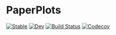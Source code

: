 # PaperPlots

[![Stable](https://img.shields.io/badge/docs-stable-blue.svg)](https://zenna.github.io/PaperPlots.jl/stable)
[![Dev](https://img.shields.io/badge/docs-dev-blue.svg)](https://zenna.github.io/PaperPlots.jl/dev)
[![Build Status](https://travis-ci.com/zenna/PaperPlots.jl.svg?branch=master)](https://travis-ci.com/zenna/PaperPlots.jl)
[![Codecov](https://codecov.io/gh/zenna/PaperPlots.jl/branch/master/graph/badge.svg)](https://codecov.io/gh/zenna/PaperPlots.jl)
